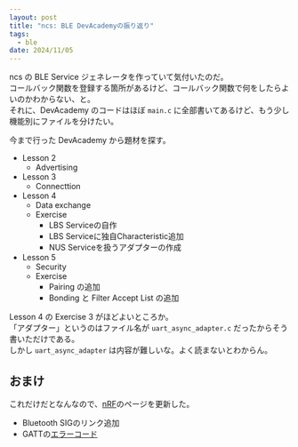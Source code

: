 ```yaml
---
layout: post
title: "ncs: BLE DevAcademyの振り返り"
tags:
  - ble
date: 2024/11/05
---
```


ncs の BLE Service ジェネレータを作っていて気付いたのだ。  
コールバック関数を登録する箇所があるけど、コールバック関数で何をしたらよいのかわからない、と。  
それに、DevAcademy のコードはほぼ `main.c` に全部書いてあるけど、もう少し機能別にファイルを分けたい。

今まで行った DevAcademy から題材を探す。

* Lesson 2
  * Advertising
* Lesson 3
  * Connecttion
* Lesson 4
  * Data exchange
  * Exercise
    * LBS Serviceの自作
    * LBS Serviceに独自Characteristic追加
    * NUS Serviceを扱うアダプターの作成
* Lesson 5
  * Security
  * Exercise
    * Pairing の追加
    * Bonding と Filter Accept List の追加

Lesson 4 の Exercise 3 がほどよいところか。  
「アダプター」というのはファイル名が `uart_async_adapter.c` だったからそう書いただけである。  
しかし `uart_async_adapter` は内容が難しいな。よく読まないとわからん。

## おまけ

これだけだとなんなので、[nRF](https://blog.hirokuma.work/nrf/)のページを更新した。

* Bluetooth SIGのリンク追加
* GATTの[エラーコード](https://blog.hirokuma.work/nrf/gatt_error_codes.html)
